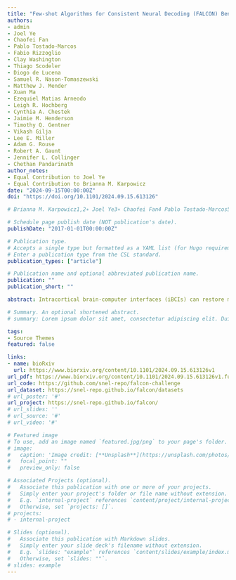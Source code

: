 ```yaml
---
title: "Few-shot Algorithms for Consistent Neural Decoding (FALCON) Benchmark"
authors:
- admin
- Joel Ye
- Chaofei Fan
- Pablo Tostado-Marcos
- Fabio Rizzoglio
- Clay Washington
- Thiago Scodeler
- Diogo de Lucena
- Samuel R. Nason-Tomaszewski
- Matthew J. Mender
- Xuan Ma
- Ezequiel Matias Arneodo
- Leigh R. Hochberg
- Cynthia A. Chestek
- Jaimie M. Henderson
- Timothy Q. Gentner
- Vikash Gilja
- Lee E. Miller
- Adam G. Rouse
- Robert A. Gaunt
- Jennifer L. Collinger
- Chethan Pandarinath
author_notes:
- Equal Contribution to Joel Ye
- Equal Contribution to Brianna M. Karpowicz
date: "2024-09-15T00:00:00Z"
doi: "https://doi.org/10.1101/2024.09.15.613126"

# Brianna M. Karpowicz1,2∗ Joel Ye3∗ Chaofei Fan4 Pablo Tostado-Marcos5 Fabio Rizzoglio6 Clay Washington1,2 Thiago Scodeler7 Diogo de Lucena7 Samuel R. Nason-Tomaszewski1,2 Matthew J. Mender8 Xuan Ma6 Ezequiel Matias Arneodo5,9 Leigh R. Hochberg10−12 Cynthia A. Chestek8 Jaimie M. Henderson4 Timothy Q. Gentner5 Vikash Gilja5 Lee E. Miller6 AdamG.Rouse13 Robert A. Gaunt14 Jennifer L. Collinger3,14 Chethan Pandarinath1,2†

# Schedule page publish date (NOT publication's date).
publishDate: "2017-01-01T00:00:00Z"

# Publication type.
# Accepts a single type but formatted as a YAML list (for Hugo requirements).
# Enter a publication type from the CSL standard.
publication_types: ["article"]

# Publication name and optional abbreviated publication name.
publication: ""
publication_short: ""

abstract: Intracortical brain-computer interfaces (iBCIs) can restore movement and communication abilities to individuals with paralysis by decoding their intended behavior from neural activity recorded with an implanted device. While this activity yields high-performance decoding over short timescales, neural data are often nonstationary, which can lead to decoder failure if not accounted for. To maintain performance, users must frequently recalibrate decoders, which requires the arduous collection of new neural and behavioral data. Aiming to reduce this burden, several approaches have been developed that either limit recalibration data requirements (few-shot approaches) or eliminate explicit recalibration entirely (zero-shot approaches). However, progress is limited by a lack of standardized datasets and comparison metrics, causing methods to be compared in an ad hoc manner. Here we introduce the FALCON benchmark suite (Few-shot Algorithms for COnsistent Neural decoding) to standardize evaluation of iBCI robustness. FALCON curates five datasets of neural and behavioral data that span movement and communication tasks to focus on behaviors of interest to modern-day iBCIs. Each dataset includes calibration data, optional few-shot recalibration data, and private evaluation data. We implement a flexible evaluation platform which only requires user-submitted code to return behavioral predictions on unseen data. We also seed the benchmark by applying baseline methods spanning several classes of possible approaches. FALCON aims to provide rigorous selection criteria for robust iBCI decoders, easing their translation to real-world devices.

# Summary. An optional shortened abstract.
# summary: Lorem ipsum dolor sit amet, consectetur adipiscing elit. Duis posuere tellus ac convallis placerat. Proin tincidunt magna sed ex sollicitudin condimentum.

tags:
- Source Themes
featured: false

links:
- name: bioRxiv
  url: https://www.biorxiv.org/content/10.1101/2024.09.15.613126v1
url_pdf: https://www.biorxiv.org/content/10.1101/2024.09.15.613126v1.full.pdf
url_code: https://github.com/snel-repo/falcon-challenge
url_dataset: https://snel-repo.github.io/falcon/datasets
# url_poster: '#'
url_project: https://snel-repo.github.io/falcon/
# url_slides: ''
# url_source: '#'
# url_video: '#'

# Featured image
# To use, add an image named `featured.jpg/png` to your page's folder. 
# image:
#   caption: 'Image credit: [**Unsplash**](https://unsplash.com/photos/s9CC2SKySJM)'
#   focal_point: ""
#   preview_only: false

# Associated Projects (optional).
#   Associate this publication with one or more of your projects.
#   Simply enter your project's folder or file name without extension.
#   E.g. `internal-project` references `content/project/internal-project/index.md`.
#   Otherwise, set `projects: []`.
# projects:
# - internal-project

# Slides (optional).
#   Associate this publication with Markdown slides.
#   Simply enter your slide deck's filename without extension.
#   E.g. `slides: "example"` references `content/slides/example/index.md`.
#   Otherwise, set `slides: ""`.
# slides: example
---
```

<!-- 
{{% callout note %}}
Create your slides in Markdown - click the *Slides* button to check out the example.
{{% /callout %}}

Add the publication's **full text** or **supplementary notes** here. You can use rich formatting such as including [code, math, and images](https://docs.hugoblox.com/content/writing-markdown-latex/). -->
